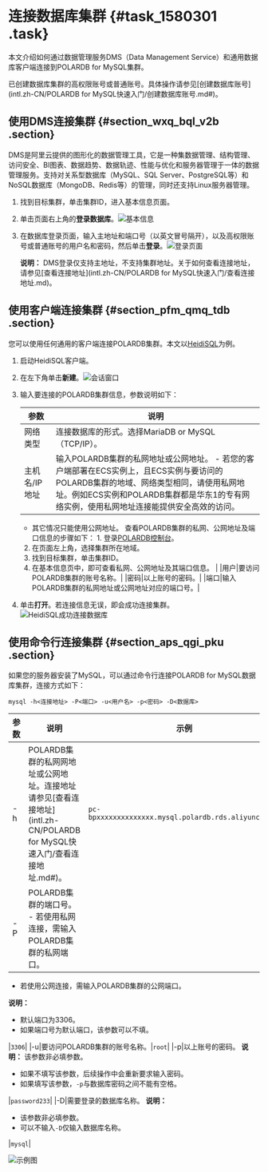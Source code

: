 # 连接数据库集群 {#task_1580301 .task}

本文介绍如何通过数据管理服务DMS（Data Management Service）和通用数据库客户端连接到POLARDB for MySQL集群。

已创建数据库集群的高权限账号或普通账号。具体操作请参见[创建数据库账号](intl.zh-CN/POLARDB for MySQL快速入门/创建数据库账号.md#)。

## 使用DMS连接集群 {#section_wxq_bql_v2b .section}

DMS是阿里云提供的图形化的数据管理工具，它是一种集数据管理、结构管理、访问安全、BI图表、数据趋势、数据轨迹、性能与优化和服务器管理于一体的数据管理服务。支持对关系型数据库（MySQL、SQL Server、PostgreSQL等）和NoSQL数据库（MongoDB、Redis等）的管理，同时还支持Linux服务器管理。

1.  找到目标集群，单击集群ID，进入基本信息页面。
2.  单击页面右上角的**登录数据库**。![基本信息](http://static-aliyun-doc.oss-cn-hangzhou.aliyuncs.com/assets/img/3019/15665450672084_zh-CN.png)


3.  在数据库登录页面，输入主地址和端口号（以英文冒号隔开），以及高权限账号或普通账号的用户名和密码，然后单击**登录**。![登录页面](http://static-aliyun-doc.oss-cn-hangzhou.aliyuncs.com/assets/img/3019/15665450672085_zh-CN.png)

 

    **说明：** DMS登录仅支持主地址，不支持集群地址。关于如何查看连接地址，请参见[查看连接地址](intl.zh-CN/POLARDB for MySQL快速入门/查看连接地址.md)。


## 使用客户端连接集群 {#section_pfm_qmq_tdb .section}

您可以使用任何通用的客户端连接POLARDB集群。本文以[HeidiSQL](https://www.heidisql.com/)为例。

1.  启动HeidiSQL客户端。
2.  在左下角单击**新建**。![会话窗口](http://static-aliyun-doc.oss-cn-hangzhou.aliyuncs.com/assets/img/3019/156654506754958_zh-CN.png)


3.  输入要连接的POLARDB集群信息，参数说明如下： 

    |参数|说明|
    |--|--|
    |网络类型|连接数据库的形式。选择MariaDB or MySQL（TCP/IP）。|
    |主机名/IP地址|输入POLARDB集群的私网地址或公网地址。     -   若您的客户端部署在ECS实例上，且ECS实例与要访问的POLARDB集群的地域、网络类型相同，请使用私网地址。例如ECS实例和POLARDB集群都是华东1的专有网络实例，使用私网地址连接能提供安全高效的访问。
    -   其它情况只能使用公网地址。
 查看POLARDB集群的私网、公网地址及端口信息的步骤如下：     1.  登录[POLARDB控制台](https://polardb.console.aliyun.com)。
    2.  在页面左上角，选择集群所在地域。
    3.  找到目标集群，单击集群ID。
    4.  在基本信息页中，即可查看私网、公网地址及其端口信息。
 |
    |用户|要访问POLARDB集群的账号名称。|
    |密码|以上账号的密码。|
    |端口|输入POLARDB集群的私网地址或公网地址对应的端口号。|

4.  单击**打开**。若连接信息无误，即会成功连接集群。![HeidiSQL成功连接数据库](http://static-aliyun-doc.oss-cn-hangzhou.aliyuncs.com/assets/img/3019/156654506755048_zh-CN.png)



## 使用命令行连接集群 {#section_aps_qgi_pku .section}

如果您的服务器安装了MySQL，可以通过命令行连接POLARDB for MySQL数据库集群，连接方式如下：

``` {#codeblock_v0y_qyi_iwn}
mysql -h<连接地址> -P<端口> -u<用户名> -p<密码> -D<数据库>
```

|参数|说明|示例|
|--|--|--|
|-h|POLARDB集群的私网网地址或公网地址。连接地址请参见[查看连接地址](intl.zh-CN/POLARDB for MySQL快速入门/查看连接地址.md#)。|`pc-bpxxxxxxxxxxxxxx.mysql.polardb.rds.aliyuncs.com`|
|-P|POLARDB集群的端口号。 -   若使用私网连接，需输入POLARDB集群的私网端口。
-   若使用公网连接，需输入POLARDB集群的公网端口。

 **说明：** 

-   默认端口为3306。
-   如果端口号为默认端口，该参数可以不填。

 |`3306`|
|-u|要访问POLARDB集群的账号名称。|`root`|
|-p|以上账号的密码。 **说明：** 该参数非必填参数。

-   如果不填写该参数，后续操作中会重新要求输入密码。
-   如果填写该参数，`-p`与数据库密码之间不能有空格。

 |`password233`|
|-D|需要登录的数据库名称。 **说明：** 

-   该参数非必填参数。
-   可以不输入`-D`仅输入数据库名称。

 |`mysql`|

![示例图](http://static-aliyun-doc.oss-cn-hangzhou.aliyuncs.com/assets/img/3019/156654506852711_zh-CN.png)

